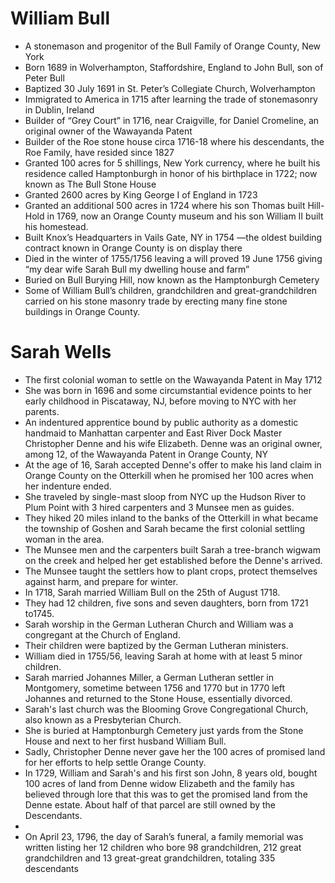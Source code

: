 
# William Bull
* A stonemason and progenitor of the Bull Family of Orange County, New York
* Born 1689 in Wolverhampton, Staffordshire, England to John Bull, son of Peter Bull
* Baptized 30 July 1691 in St. Peter’s Collegiate Church, Wolverhampton
* Immigrated to America in 1715 after learning the trade of stonemasonry in Dublin, Ireland
* Builder of “Grey Court” in 1716, near Craigville, for Daniel Cromeline, an original owner of the Wawayanda Patent
* Builder of the Roe stone house circa 1716-18 where his descendants, the Roe Family, have resided since 1827
* Granted 100 acres for 5 shillings, New York currency, where he built his residence called Hamptonburgh in honor of his birthplace in 1722; now known as The Bull Stone House
* Granted 2600 acres by King George I of England in 1723
* Granted an additional 500 acres in 1724 where his son Thomas built Hill-Hold in 1769, now an Orange County museum and his son William II built his homestead.
* Built Knox’s Headquarters in Vails Gate, NY in 1754 —the oldest building contract known in Orange County is on display there
* Died in the winter of 1755/1756 leaving a will proved 19 June 1756 giving “my dear wife Sarah Bull my dwelling house and farm”
* Buried on Bull Burying Hill, now known as the Hamptonburgh Cemetery
* Some of William Bull’s children, grandchildren and great-grandchildren carried on his stone masonry trade by erecting many fine stone buildings in Orange County.

# Sarah Wells

* The first colonial woman to settle on the Wawayanda Patent in May 1712
* She  was born in 1696 and some circumstantial evidence points to her early childhood in Piscataway, NJ, before moving to NYC with her parents.
* An indentured apprentice bound by public authority as a domestic handmaid to Manhattan carpenter and East River Dock Master Christopher Denne and his wife Elizabeth. Denne was an original owner, among 12, of the Wawayanda Patent in Orange County, NY
* At the age of 16, Sarah accepted Denne's offer to make his land claim in Orange County on the Otterkill when he promised her 100 acres when her indenture ended.
* She traveled by single-mast sloop from NYC up the Hudson River to Plum Point with 3 hired carpenters and 3 Munsee men as guides.
* They hiked 20 miles inland to the banks of the Otterkill in what became the township of Goshen and Sarah became the first colonial settling woman in the area.
* The Munsee men and the carpenters built Sarah a tree-branch wigwam on the creek and helped her get established before the Denne's arrived. 
* The Munsee taught the settlers how to plant crops, protect themselves against harm, and prepare for winter.
* In 1718, Sarah married William Bull on the 25th of August 1718.
* They had 12 children, five sons and seven daughters, born from 1721 to1745.
* Sarah worship in the German Lutheran Church and William was a congregant at the Church of England. 
* Their children were baptized by the German Lutheran ministers.
* William died in 1755/56, leaving Sarah at home with at least 5 minor children.
* Sarah married Johannes Miller, a German Lutheran settler in Montgomery, sometime between 1756 and 1770 but in 1770 left Johannes and returned to the Stone House, essentially divorced.
* Sarah's last church was the Blooming Grove Congregational Church, also known as a Presbyterian Church.
* She is buried  at Hamptonburgh Cemetery  just yards from the Stone House and next to her first husband William Bull.
* Sadly, Christopher Denne never gave her the 100 acres of promised land for her efforts to help settle Orange County. 
* In 1729, William and Sarah's and his first son John, 8 years old, bought 100 acres of land from Denne widow Elizabeth and the family has believed through lore that this was to get the promised land from the Denne estate. About half of that parcel are still owned by the Descendants. 
* 
* On April 23, 1796, the day of Sarah’s funeral, a family memorial was written listing her 12 children who bore 98 grandchildren, 212 great grandchildren and 13 great-great grandchildren, totaling 335 descendants
